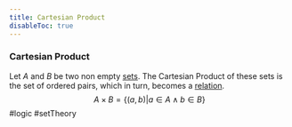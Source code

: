 ```yaml
---
title: Cartesian Product
disableToc: true
---
```


### Cartesian Product
Let $A$ and $B$ be two non empty [sets](set-union.md). The Cartesian Product of these sets is the set of ordered pairs, which in turn, becomes a [relation](relations.md).
$$
A \times B=\{ (a,b)|a \in A \land b \in B \}
$$
#logic #setTheory
